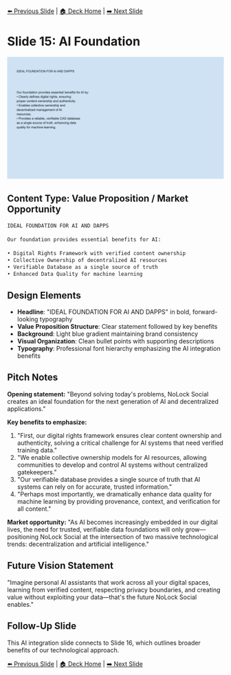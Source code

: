 <!-- Navigation Header -->
[⬅️ Previous Slide](slide14.md) | [🏠 Deck Home](../README.md) | [➡️ Next Slide](slide16.md)

# Slide 15: AI Foundation

![AI Foundation](../images/slide15.png)

## Content Type: Value Proposition / Market Opportunity

```
IDEAL FOUNDATION FOR AI AND DAPPS

Our foundation provides essential benefits for AI:

• Digital Rights Framework with verified content ownership
• Collective Ownership of decentralized AI resources
• Verifiable Database as a single source of truth
• Enhanced Data Quality for machine learning
```

## Design Elements

- **Headline**: "IDEAL FOUNDATION FOR AI AND DAPPS" in bold, forward-looking typography
- **Value Proposition Structure**: Clear statement followed by key benefits
- **Background**: Light blue gradient maintaining brand consistency
- **Visual Organization**: Clean bullet points with supporting descriptions
- **Typography**: Professional font hierarchy emphasizing the AI integration benefits

## Pitch Notes

**Opening statement:**
"Beyond solving today's problems, NoLock Social creates an ideal foundation for the next generation of AI and decentralized applications."

**Key benefits to emphasize:**
1. "First, our digital rights framework ensures clear content ownership and authenticity, solving a critical challenge for AI systems that need verified training data."
2. "We enable collective ownership models for AI resources, allowing communities to develop and control AI systems without centralized gatekeepers."
3. "Our verifiable database provides a single source of truth that AI systems can rely on for accurate, trusted information."
4. "Perhaps most importantly, we dramatically enhance data quality for machine learning by providing provenance, context, and verification for all content."

**Market opportunity:**
"As AI becomes increasingly embedded in our digital lives, the need for trusted, verifiable data foundations will only grow—positioning NoLock Social at the intersection of two massive technological trends: decentralization and artificial intelligence."

## Future Vision Statement

"Imagine personal AI assistants that work across all your digital spaces, learning from verified content, respecting privacy boundaries, and creating value without exploiting your data—that's the future NoLock Social enables."

## Follow-Up Slide

This AI integration slide connects to Slide 16, which outlines broader benefits of our technological approach.

<!-- Navigation Footer -->
[⬅️ Previous Slide](slide14.md) | [🏠 Deck Home](../README.md) | [➡️ Next Slide](slide16.md)